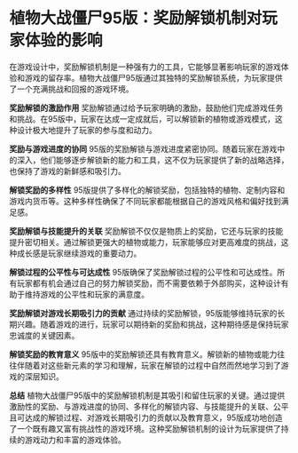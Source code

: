 # 植物大战僵尸95版：奖励解锁机制对玩家体验的影响

在游戏设计中，奖励解锁机制是一种强有力的工具，它能够显著影响玩家的游戏体验和游戏的留存率。植物大战僵尸95版通过其独特的奖励解锁系统，为玩家提供了一个充满挑战和回报的游戏环境。

**奖励解锁的激励作用**
奖励解锁通过给予玩家明确的激励，鼓励他们完成游戏任务和挑战。在95版中，玩家在达成一定成就后，可以解锁新的植物或游戏模式，这种设计极大地提升了玩家的参与度和动力。

**奖励与游戏进度的协同**
95版的奖励解锁与游戏进度紧密协同。随着玩家在游戏中的深入，他们能够逐步解锁新的能力和工具，这不仅为玩家提供了新的战略选择，也保持了游戏的新鲜感和吸引力。

**解锁奖励的多样性**
95版提供了多样化的解锁奖励，包括独特的植物、定制内容和游戏内货币等。这种多样性确保了不同玩家都能根据自己的游戏风格和偏好找到满足感。

**奖励解锁与技能提升的关联**
奖励解锁不仅仅是物质上的奖励，它还与玩家的技能提升密切相关。通过解锁更强大的植物或能力，玩家能够应对更高难度的挑战，这种成长感是玩家继续游戏的重要动力。

**解锁过程的公平性与可达成性**
95版确保了奖励解锁过程的公平性和可达成性。所有玩家都有机会通过自己的努力解锁奖励，而不需要依赖于外部购买，这种设计有助于维持游戏的公平性和玩家的满意度。

**奖励解锁对游戏长期吸引力的贡献**
通过持续的奖励解锁，95版能够维持玩家的长期兴趣。随着游戏的进行，玩家可以期待新的奖励和挑战，这种期待感是保持玩家忠诚度的关键因素。

**解锁奖励的教育意义**
95版中的奖励解锁还具有教育意义。解锁新的植物或能力往往伴随着对这些新元素的学习和理解，玩家在解锁的过程中自然而然地学习到了游戏的深层知识。

**总结**
植物大战僵尸95版中的奖励解锁机制是其吸引和留住玩家的关键。通过提供激励性的奖励、与游戏进度的协同、多样化的解锁内容、与技能提升的关联、公平且可达成的解锁过程、对游戏长期吸引力的贡献以及教育意义，95版成功地创造了一个既有趣又富有挑战性的游戏环境。这种奖励解锁机制的设计为玩家提供了持续的游戏动力和丰富的游戏体验。